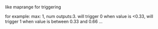 like maprange for triggering

for example:
max: 1, num outputs:3. will trigger 0 when value is <0.33, will trigger 1 when value is between 0.33 and 0.66 ...
